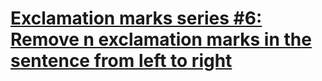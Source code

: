 # [Exclamation marks series #6: Remove n exclamation marks in the sentence from left to right](https://www.codewars.com/kata/exclamation-marks-series-number-6-remove-n-exclamation-marks-in-the-sentence-from-left-to-right/)
